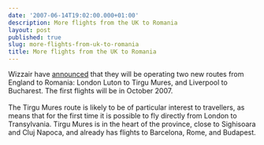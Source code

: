 ```yaml
---
date: '2007-06-14T19:02:00.000+01:00'
description: More flights from the UK to Romania
layout: post
published: true
slug: more-flights-from-uk-to-romania
title: More flights from the UK to Romania
---
```


Wizzair have <a href="http://book.wizzair.com/about_us/news/default.asp#Pxj852n">announced</a> that they will be operating two new routes from England to Romania: London Luton to Tirgu Mures, and Liverpool to Bucharest. The first flights will be in October 2007.<br /><br />The Tirgu Mures route is likely to be of particular interest to travellers, as means that for the first time it is possible to fly directly from London to Transylvania. Tirgu Mures is in the heart of the province, close to Sighisoara and Cluj Napoca, and already has flights to Barcelona, Rome, and Budapest.
